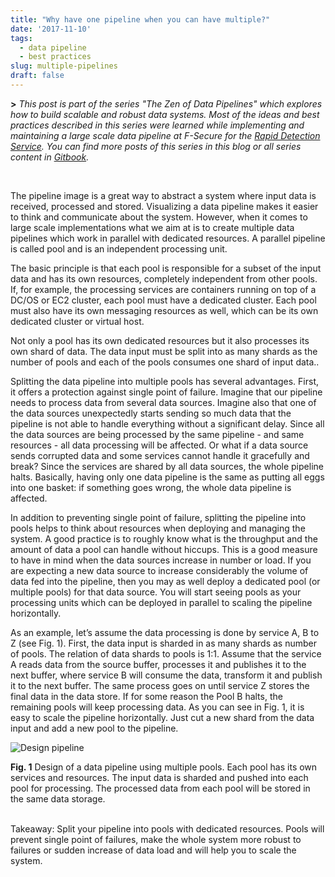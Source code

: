 ```yaml
---
title: "Why have one pipeline when you can have multiple?"
date: '2017-11-10'
tags:
  - data pipeline
  - best practices
slug: multiple-pipelines
draft: false
---
```


**>** *This post is part of the series "The Zen of Data Pipelines" which explores how to build scalable and robust data systems. Most of the ideas and best practices described in this series were learned while implementing and maintaining a large scale data pipeline at F-Secure for the [Rapid Detection Service](https://www.f-secure.com/en/web/business_global/rapid-detection-service). You can find more posts of this series in this blog or all series content in [Gitbook](https://www.gitbook.com/book/gpestana/the-zen-of-data-pipelines/details).*

<br>

The pipeline image is a great way to abstract a system where input data is received, processed and stored. Visualizing a data pipeline makes it easier to think and communicate about the system. However, when it comes to large scale implementations what we aim at is to create multiple data pipelines which work in parallel with dedicated resources. A parallel pipeline is called pool and is an independent processing unit.

The basic principle is that each pool is responsible for a subset of the input data and has its own resources, completely independent from other pools. If, for example, the processing services are containers running on top of a DC/OS or EC2 cluster, each pool must have a dedicated cluster. Each pool must also have its own messaging resources as well, which can be its own dedicated cluster or virtual host.

Not only a pool has its own dedicated resources but it also processes its own shard of data. The data input must be split into as many shards as the number of pools and each of the pools consumes one shard of input data..

Splitting the data pipeline into multiple pools has several advantages. First, it offers a protection against single point of failure. Imagine that our pipeline needs to process data from several data sources. Imagine also that one of the data sources unexpectedly starts sending so much data that the pipeline is not able to handle everything without a significant delay. Since all the data sources are being processed by the same pipeline - and same resources - all data processing will be affected. Or what if a data source sends corrupted data and some services cannot handle it gracefully and break? Since the services are shared by all data sources, the whole pipeline halts. Basically, having only one data pipeline is the same as putting all eggs into one basket: if something goes wrong, the whole data pipeline is affected.

In addition to preventing single point of failure, splitting the pipeline into pools helps to think about resources when deploying and managing the system. A good practice is to roughly know what is the throughput and the amount of data a pool can handle without hiccups. This is a good measure to have in mind when the data sources increase in number or load. If you are expecting a new data source to increase considerably the volume of data fed into the pipeline, then you may as well deploy a dedicated pool (or multiple pools) for that data source. You will start seeing pools as your processing units which can be deployed in parallel to scaling the pipeline horizontally.

As an example, let’s assume the data processing is done by service A, B to Z (see Fig. 1). First, the data input is sharded in as many shards as number of pools. The relation of data shards to pools is 1:1. Assume that the service A reads data from the source buffer, processes it and publishes it to the next buffer, where service B will consume the data, transform it and publish it to the next buffer. The same process goes on until service Z stores the final data in the data store. If for some reason the Pool B halts, the remaining pools will keep processing data. As you can see in Fig. 1, it is easy to scale the pipeline horizontally. Just cut a new shard from the data input and add a new pool to the pipeline.

![Design pipeline](https://www.gpestana.com/static/pipeline-pools.jpg)

**Fig. 1** Design of a data pipeline using multiple pools. Each pool has its own services and resources. The input data is sharded and pushed into each pool for processing. The processed data from each pool will be stored in the same data storage.

<br>
Takeaway: Split your pipeline into pools with dedicated resources. Pools will prevent single point of failures, make the whole system more robust to failures or sudden increase of data load and will help you to scale the system.